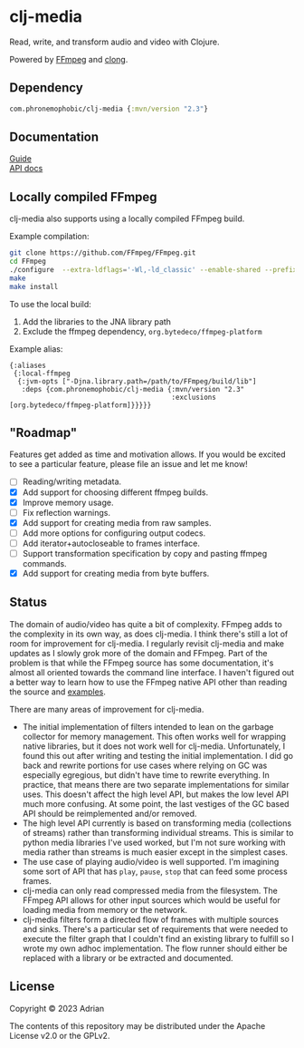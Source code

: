 # clj-media

Read, write, and transform audio and video with Clojure.

Powered by [FFmpeg](https://ffmpeg.org/) and [clong](https://github.com/phronmophobic/clong).


## Dependency

```clojure
com.phronemophobic/clj-media {:mvn/version "2.3"}
```

## Documentation

[Guide](https://phronmophobic.github.io/clj-media/)  
[API docs](https://phronmophobic.github.io/clj-media/reference/)

## Locally compiled FFmpeg

clj-media also supports using a locally compiled FFmpeg build.

Example compilation:
```bash
git clone https://github.com/FFmpeg/FFmpeg.git
cd FFmpeg
./configure  --extra-ldflags='-Wl,-ld_classic' --enable-shared --prefix=`pwd`/build
make
make install
```

To use the local build:
1. Add the libraries to the JNA library path
2. Exclude the ffmpeg dependency, `org.bytedeco/ffmpeg-platform`

Example alias:
```edn
{:aliases
 {:local-ffmpeg
  {:jvm-opts ["-Djna.library.path=/path/to/FFmpeg/build/lib"]
   :deps {com.phronemophobic/clj-media {:mvn/version "2.3"
                                        :exclusions [org.bytedeco/ffmpeg-platform]}}}}}
```

## "Roadmap"

Features get added as time and motivation allows. If you would be excited to see a particular feature, please file an issue and let me know!

- [ ] Reading/writing metadata.
- [X] Add support for choosing different ffmpeg builds.
- [X] Improve memory usage.
- [ ] Fix reflection warnings.
- [X] Add support for creating media from raw samples.
- [ ] Add more options for configuring output codecs.
- [ ] Add iterator+autocloseable to frames interface.
- [ ] Support transformation specification by copy and pasting ffmpeg commands.
- [X] Add support for creating media from byte buffers.

## Status

The domain of audio/video has quite a bit of complexity. FFmpeg adds to the complexity in its own way, as does clj-media. I think there's still a lot of room for improvement for clj-media. I regularly revisit clj-media and make updates as I slowly grok more of the domain and FFmpeg. Part of the problem is that while the FFmpeg source has some documentation, it's almost all oriented towards the command line interface. I haven't figured out a better way to learn how to use the FFmpeg native API other than reading the source and [examples](https://github.com/FFmpeg/FFmpeg/tree/master/doc/examples). 

There are many areas of improvement for clj-media.
- The initial implementation of filters intended to lean on the garbage collector for memory management. This often works well for wrapping native libraries, but it does not work well for clj-media. Unfortunately, I found this out after writing and testing the initial implementation. I did go back and rewrite portions for use cases where relying on GC was especially egregious, but didn't have time to rewrite everything. In practice, that means there are two separate implementations for similar uses. This doesn't affect the high level API, but makes the low level API much more confusing. At some point, the last vestiges of the GC based API should be reimplemented and/or removed.
- The high level API currently is based on transforming media (collections of streams) rather than transforming individual streams. This is similar to python media libraries I've used worked, but I'm not sure working with media rather than streams is much easier except in the simplest cases.
- The use case of playing audio/video is well supported. I'm imagining some sort of API that has `play`, `pause`, `stop` that can feed some process frames.
- clj-media can only read compressed media from the filesystem. The FFmpeg API allows for other input sources which would be useful for loading media from memory or the network.
- clj-media filters form a directed flow of frames with multiple sources and sinks. There's a particular set of requirements that were needed to execute the filter graph that I couldn't find an existing library to fulfill so I wrote my own adhoc implementation. The flow runner should either be replaced with a library or be extracted and documented.

## License

Copyright © 2023 Adrian

The contents of this repository may be distributed under the Apache License v2.0 or the GPLv2.
